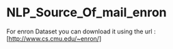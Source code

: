 # NLP_Source_Of_mail_enron

For enron Dataset you can download it using the url :
[http://www.cs.cmu.edu/~enron/]
